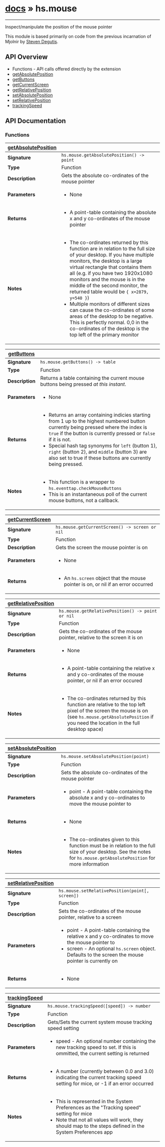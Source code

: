 # [docs](/hammerspoon/index.html) » hs.mouse
---

Inspect/manipulate the position of the mouse pointer

This module is based primarily on code from the previous incarnation of Mjolnir by [Steven Degutis](https://github.com/sdegutis/).

## API Overview
* Functions - API calls offered directly by the extension
 * [getAbsolutePosition](#getAbsolutePosition)
 * [getButtons](#getButtons)
 * [getCurrentScreen](#getCurrentScreen)
 * [getRelativePosition](#getRelativePosition)
 * [setAbsolutePosition](#setAbsolutePosition)
 * [setRelativePosition](#setRelativePosition)
 * [trackingSpeed](#trackingSpeed)

## API Documentation

### Functions

| [getAbsolutePosition](#getAbsolutePosition)         |                                                                                     |
| --------------------------------------------|-------------------------------------------------------------------------------------|
| **Signature**                               | `hs.mouse.getAbsolutePosition() -> point`                                                                    |
| **Type**                                    | Function                                                                     |
| **Description**                             | Gets the absolute co-ordinates of the mouse pointer                                                                     |
| **Parameters**                              | <ul><li>None</li></ul> |
| **Returns**                                 | <ul><li>A point-table containing the absolute x and y co-ordinates of the mouse pointer</li></ul>          |
| **Notes**                                   | <ul><li>The co-ordinates returned by this function are in relation to the full size of your desktop. If you have multiple monitors, the desktop is a large virtual rectangle that contains them all (e.g. if you have two 1920x1080 monitors and the mouse is in the middle of the second monitor, the returned table would be `{ x=2879, y=540 }`)</li><li>Multiple monitors of different sizes can cause the co-ordinates of some areas of the desktop to be negative. This is perfectly normal. 0,0 in the co-ordinates of the desktop is the top left of the primary monitor</li></ul>                |

| [getButtons](#getButtons)         |                                                                                     |
| --------------------------------------------|-------------------------------------------------------------------------------------|
| **Signature**                               | `hs.mouse.getButtons() -> table`                                                                    |
| **Type**                                    | Function                                                                     |
| **Description**                             | Returns a table containing the current mouse buttons being pressed *at this instant*.                                                                     |
| **Parameters**                              | <ul><li> None</li></ul> |
| **Returns**                                 | <ul><li>Returns an array containing indicies starting from 1 up to the highest numbered button currently being pressed where the index is `true` if the button is currently pressed or `false` if it is not.</li><li>Special hash tag synonyms for `left` (button 1), `right` (button 2), and `middle` (button 3) are also set to true if these buttons are currently being pressed.</li></ul>          |
| **Notes**                                   | <ul><li>This function is a wrapper to `hs.eventtap.checkMouseButtons`</li><li>This is an instantaneous poll of the current mouse buttons, not a callback.</li></ul>                |

| [getCurrentScreen](#getCurrentScreen)         |                                                                                     |
| --------------------------------------------|-------------------------------------------------------------------------------------|
| **Signature**                               | `hs.mouse.getCurrentScreen() -> screen or nil`                                                                    |
| **Type**                                    | Function                                                                     |
| **Description**                             | Gets the screen the mouse pointer is on                                                                     |
| **Parameters**                              | <ul><li>None</li></ul> |
| **Returns**                                 | <ul><li>An `hs.screen` object that the mouse pointer is on, or nil if an error occurred</li></ul>          |

| [getRelativePosition](#getRelativePosition)         |                                                                                     |
| --------------------------------------------|-------------------------------------------------------------------------------------|
| **Signature**                               | `hs.mouse.getRelativePosition() -> point or nil`                                                                    |
| **Type**                                    | Function                                                                     |
| **Description**                             | Gets the co-ordinates of the mouse pointer, relative to the screen it is on                                                                     |
| **Parameters**                              | <ul><li>None</li></ul> |
| **Returns**                                 | <ul><li>A point-table containing the relative x and y co-ordinates of the mouse pointer, or nil if an error occured</li></ul>          |
| **Notes**                                   | <ul><li>The co-ordinates returned by this function are relative to the top left pixel of the screen the mouse is on (see `hs.mouse.getAbsolutePosition` if you need the location in the full desktop space)</li></ul>                |

| [setAbsolutePosition](#setAbsolutePosition)         |                                                                                     |
| --------------------------------------------|-------------------------------------------------------------------------------------|
| **Signature**                               | `hs.mouse.setAbsolutePosition(point)`                                                                    |
| **Type**                                    | Function                                                                     |
| **Description**                             | Sets the absolute co-ordinates of the mouse pointer                                                                     |
| **Parameters**                              | <ul><li>point - A point-table containing the absolute x and y co-ordinates to move the mouse pointer to</li></ul> |
| **Returns**                                 | <ul><li>None</li></ul>          |
| **Notes**                                   | <ul><li>The co-ordinates given to this function must be in relation to the full size of your desktop. See the notes for `hs.mouse.getAbsolutePosition` for more information</li></ul>                |

| [setRelativePosition](#setRelativePosition)         |                                                                                     |
| --------------------------------------------|-------------------------------------------------------------------------------------|
| **Signature**                               | `hs.mouse.setRelativePosition(point[, screen])`                                                                    |
| **Type**                                    | Function                                                                     |
| **Description**                             | Sets the co-ordinates of the mouse pointer, relative to a screen                                                                     |
| **Parameters**                              | <ul><li>point - A point-table containing the relative x and y co-ordinates to move the mouse pointer to</li><li>screen - An optional `hs.screen` object. Defaults to the screen the mouse pointer is currently on</li></ul> |
| **Returns**                                 | <ul><li>None</li></ul>          |

| [trackingSpeed](#trackingSpeed)         |                                                                                     |
| --------------------------------------------|-------------------------------------------------------------------------------------|
| **Signature**                               | `hs.mouse.trackingSpeed([speed]) -> number`                                                                    |
| **Type**                                    | Function                                                                     |
| **Description**                             | Gets/Sets the current system mouse tracking speed setting                                                                     |
| **Parameters**                              | <ul><li>speed - An optional number containing the new tracking speed to set. If this is ommitted, the current setting is returned</li></ul> |
| **Returns**                                 | <ul><li>A number (currently between 0.0 and 3.0) indicating the current tracking speed setting for mice, or -1 if an error occurred</li></ul>          |
| **Notes**                                   | <ul><li>This is represented in the System Preferences as the "Tracking speed" setting for mice</li><li>Note that not all values will work, they should map to the steps defined in the System Preferences app</li></ul>                |

